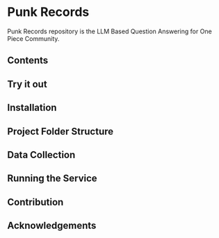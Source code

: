 # Punk Records

Punk Records repository is the LLM Based Question Answering for One Piece Community.

## Contents

## Try it out

## Installation

## Project Folder Structure

## Data Collection

## Running the Service

## Contribution

## Acknowledgements
